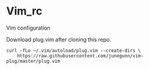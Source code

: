 # Vim_rc
Vim configuration

Download plug.vim after cloning this repo.

```
curl -fLo ~/.vim/autoload/plug.vim --create-dirs \
    https://raw.githubusercontent.com/junegunn/vim-plug/master/plug.vim
```
